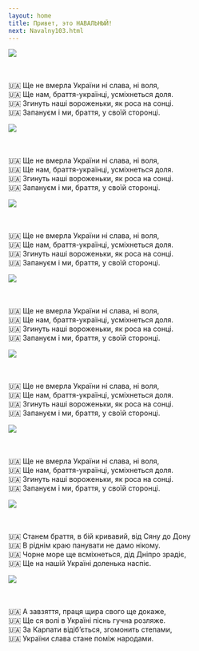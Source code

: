 ```yaml
---
layout: home
title: Привет, это НАВАЛЬНЫЙ!
next: Navalny103.html
---
```


[![](https://shabbat.lamourism.com/Wonderland/Rabbit101.jpg)](https://perestroika-2.com/images/union.jpg)

<br/>
<br/>🇺🇦 Ще не вмерла України ні слава, ні воля,
<br/>🇺🇦 Ще нам, браття-українці, усміхнеться доля.
<br/>🇺🇦 Згинуть наші вороженьки, як роса на сонці.
<br/>🇺🇦 Запануєм і ми, браття, у своїй сторонці.

[![](https://thepiratecircus.com/Inquisition/indulgentia/oobo4.jpg)](https://thepiratecircus.com/?debug=🌈)

<br/>
<br/>🇺🇦 Ще не вмерла України ні слава, ні воля,
<br/>🇺🇦 Ще нам, браття-українці, усміхнеться доля.
<br/>🇺🇦 Згинуть наші вороженьки, як роса на сонці.
<br/>🇺🇦 Запануєм і ми, браття, у своїй сторонці.

[![](https://thepiratecircus.com/Inquisition/indulgentia/oobo8.jpg)](https://thepiratecircus.com/?debug=🌈)

<br/>
<br/>🇺🇦 Ще не вмерла України ні слава, ні воля,
<br/>🇺🇦 Ще нам, браття-українці, усміхнеться доля.
<br/>🇺🇦 Згинуть наші вороженьки, як роса на сонці.
<br/>🇺🇦 Запануєм і ми, браття, у своїй сторонці.

[![](https://thepiratecircus.com/Inquisition/indulgentia/oobo16.jpg)](https://thepiratecircus.com/?debug=🌈)

<br/>
<br/>🇺🇦 Ще не вмерла України ні слава, ні воля,
<br/>🇺🇦 Ще нам, браття-українці, усміхнеться доля.
<br/>🇺🇦 Згинуть наші вороженьки, як роса на сонці.
<br/>🇺🇦 Запануєм і ми, браття, у своїй сторонці.

[![](https://thepiratecircus.com/Inquisition/indulgentia/oobo32.jpg)](https://thepiratecircus.com/?debug=🌈)

<br/>
<br/>🇺🇦 Ще не вмерла України ні слава, ні воля,
<br/>🇺🇦 Ще нам, браття-українці, усміхнеться доля.
<br/>🇺🇦 Згинуть наші вороженьки, як роса на сонці.
<br/>🇺🇦 Запануєм і ми, браття, у своїй сторонці.

[![](https://thepiratecircus.com/Inquisition/indulgentia/oobo64.jpg)](https://thepiratecircus.com/?debug=🌈)

<br/>
<br/>🇺🇦 Ще не вмерла України ні слава, ні воля,
<br/>🇺🇦 Ще нам, браття-українці, усміхнеться доля.
<br/>🇺🇦 Згинуть наші вороженьки, як роса на сонці.
<br/>🇺🇦 Запануєм і ми, браття, у своїй сторонці.

[![](https://thepiratecircus.com/Inquisition/indulgentia/oobo128.jpg)](https://thepiratecircus.com/?debug=🌈)

<br/>
<br/>🇺🇦 Станем браття, в бій кривавий, від Сяну до Дону
<br/>🇺🇦 В ріднім краю панувати не дамо нікому.
<br/>🇺🇦 Чорне море ще всміхнеться, дід Дніпро зрадіє,
<br/>🇺🇦 Ще на нашій Україні доленька наспіє.

[![](https://thepiratecircus.com/Inquisition/indulgentia/oobo10.jpg)](https://thepiratecircus.com/?debug=🌈)

<br/>
<br/>🇺🇦 А завзяття, праця щира свого ще докаже,
<br/>🇺🇦 Ще ся волі в Україні піснь гучна розляже.
<br/>🇺🇦 За Карпати відіб’ється, згомонить степами,
<br/>🇺🇦 України слава стане поміж народами.
